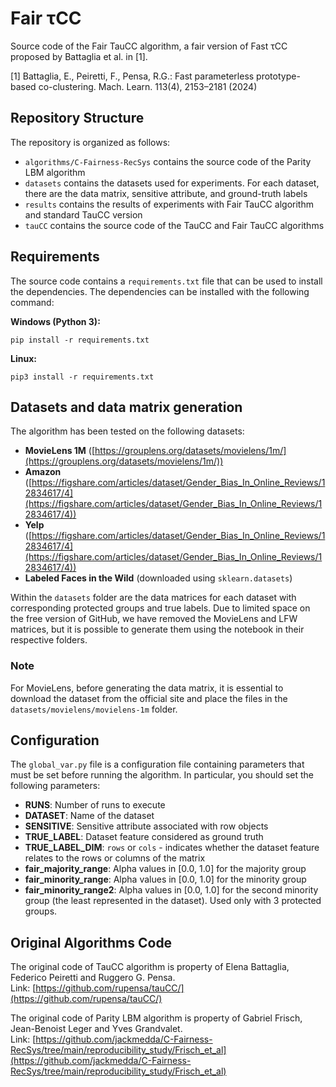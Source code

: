 # Fair τCC

Source code of the Fair TauCC algorithm, a fair version of Fast τCC proposed by Battaglia et al. in [1].

[1] Battaglia, E., Peiretti, F., Pensa, R.G.: Fast parameterless prototype-based co-clustering. Mach. Learn. 113(4), 2153–2181 (2024)

## Repository Structure

The repository is organized as follows:

* `algorithms/C-Fairness-RecSys` contains the source code of the Parity LBM algorithm
* `datasets` contains the datasets used for experiments. For each dataset, there are the data matrix, sensitive attribute, and ground-truth labels
* `results` contains the results of experiments with Fair TauCC algorithm and standard TauCC version
* `tauCC` contains the source code of the TauCC and Fair TauCC algorithms

## Requirements

The source code contains a `requirements.txt` file that can be used to install the dependencies. The dependencies can be installed with the following command:

**Windows (Python 3):**
```
pip install -r requirements.txt
```

**Linux:**
```
pip3 install -r requirements.txt
```

## Datasets and data matrix generation

The algorithm has been tested on the following datasets:

- **MovieLens 1M** ([https://grouplens.org/datasets/movielens/1m/](https://grouplens.org/datasets/movielens/1m/))
- **Amazon** ([https://figshare.com/articles/dataset/Gender_Bias_In_Online_Reviews/12834617/4](https://figshare.com/articles/dataset/Gender_Bias_In_Online_Reviews/12834617/4))
- **Yelp** ([https://figshare.com/articles/dataset/Gender_Bias_In_Online_Reviews/12834617/4](https://figshare.com/articles/dataset/Gender_Bias_In_Online_Reviews/12834617/4))
- **Labeled Faces in the Wild** (downloaded using `sklearn.datasets`)

Within the `datasets` folder are the data matrices for each dataset with corresponding protected groups and true labels. Due to limited space on the free version of GitHub, we have removed the MovieLens and LFW matrices, but it is possible to generate them using the notebook in their respective folders.

### Note
For MovieLens, before generating the data matrix, it is essential to download the dataset from the official site and place the files in the `datasets/movielens/movielens-1m` folder.

## Configuration

The `global_var.py` file is a configuration file containing parameters that must be set before running the algorithm. In particular, you should set the following parameters:

* **RUNS**: Number of runs to execute
* **DATASET**: Name of the dataset
* **SENSITIVE**: Sensitive attribute associated with row objects
* **TRUE_LABEL**: Dataset feature considered as ground truth
* **TRUE_LABEL_DIM**: `rows` or `cols` - indicates whether the dataset feature relates to the rows or columns of the matrix
* **fair_majority_range**: Alpha values in [0.0, 1.0] for the majority group
* **fair_minority_range**: Alpha values in [0.0, 1.0] for the minority group
* **fair_minority_range2**: Alpha values in [0.0, 1.0] for the second minority group (the least represented in the dataset). Used only with 3 protected groups.

## Original Algorithms Code

The original code of TauCC algorithm is property of Elena Battaglia, Federico Peiretti and Ruggero G. Pensa.  
Link: [https://github.com/rupensa/tauCC/](https://github.com/rupensa/tauCC/)

The original code of Parity LBM algorithm is property of Gabriel Frisch, Jean-Benoist Leger and Yves Grandvalet.  
Link: [https://github.com/jackmedda/C-Fairness-RecSys/tree/main/reproducibility_study/Frisch_et_al](https://github.com/jackmedda/C-Fairness-RecSys/tree/main/reproducibility_study/Frisch_et_al)





